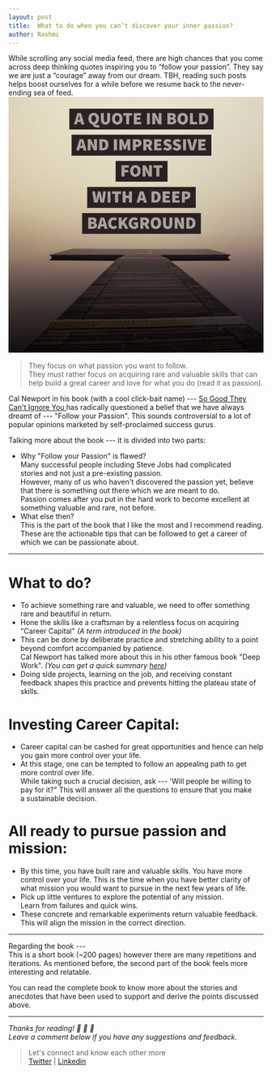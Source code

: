 ```yaml
---
layout: post
title:  What to do when you can’t discover your inner passion?
author: Rashmi
---
```


While scrolling any social media feed, there are high chances that you come across deep thinking quotes inspiring you to “follow your passion”.
They say we are just a “courage” away from our dream.
TBH, reading such posts helps boost ourselves for a while before we resume back to the never-ending sea of feed.
![](/assets/images/passion.png)
> They focus on what passion you want to follow.\
> They must rather focus on acquiring rare and valuable skills that can help build a great career and love for what you do (read it as passion).

Cal Newport in his book (with a cool click-bait name) --- [So Good They Can't Ignore You ](https://www.goodreads.com/book/show/13525945-so-good-they-can-t-ignore-you)has radically questioned a belief that we have always dreamt of --- "Follow your Passion". This sounds controversial to a lot of popular opinions marketed by self-proclaimed success gurus.

Talking more about the book --- it is divided into two parts:

-   Why "Follow your Passion" is flawed?\
    Many successful people including Steve Jobs had complicated stories and not just a pre-existing passion.\
    However, many of us who haven't discovered the passion yet, believe that there is something out there which we are meant to do.\
    Passion comes after you put in the hard work to become excellent at something valuable and rare, not before.
-   What else then?\
    This is the part of the book that I like the most and I recommend reading.\
    These are the actionable tips that can be followed to get a career of which we can be passionate about.

* * * * *

What to do?
===========

-   To achieve something rare and valuable, we need to offer something rare and beautiful in return.
-   Hone the skills like a craftsman by a relentless focus on acquiring "Career Capital" *(A term introduced in the book)*
-   This can be done by deliberate practice and stretching ability to a point beyond comfort accompanied by patience.\
    Cal Newport has talked more about this in his other famous book "Deep Work". *(You can get a quick summary *[*here*](https://medium.com/@rashmishukla/what-i-learned-from-deep-work-by-cal-newport-9da1a6055812)*)*
-   Doing side projects, learning on the job, and receiving constant feedback shapes this practice and prevents hitting the plateau state of skills.

Investing Career Capital:
=========================

-   Career capital can be cashed for great opportunities and hence can help you gain more control over your life.
-   At this stage, one can be tempted to follow an appealing path to get more control over life.\
    While taking such a crucial decision, ask --- 'Will people be willing to pay for it?" This will answer all the questions to ensure that you make a sustainable decision.

All ready to pursue passion and mission:
========================================

-   By this time, you have built rare and valuable skills. You have more control over your life. This is the time when you have better clarity of what mission you would want to pursue in the next few years of life.
-   Pick up little ventures to explore the potential of any mission.\
    Learn from failures and quick wins.
-   These concrete and remarkable experiments return valuable feedback.\
    This will align the mission in the correct direction.

* * * * *

Regarding the book ---\
This is a short book (~200 pages) however there are many repetitions and iterations. As mentioned before, the second part of the book feels more interesting and relatable.

You can read the complete book to know more about the stories and anecdotes that have been used to support and derive the points discussed above.

* * * * *

*Thanks for reading! 💛 💛 💛\
Leave a comment below if you have any suggestions and feedback.*

> Let's connect and know each other more\
> [Twitter](https://twitter.com/oyerashmi) | [Linkedin](https://www.linkedin.com/in/rashmi-shukla-7ba298104/)
